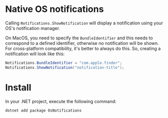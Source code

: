 # Native OS notifications

Calling `Notifications.ShowNotification` will display a notification using your OS's notification manager.

On MacOS, you need to specify the `BundleIdentifier` and this needs to correspond to a defined identifier, otherwise no notification will be shown.
For cross-platform compatibility, it's better to always do this. So, creating a notification will look like this:
```cs
Notifications.BundleIdentifier = "com.apple.finder";
Notifications.ShowNotification("notification-title");
```

# Install
In your .NET project, execute the following command:
```
dotnet add package OsNotifications 
```